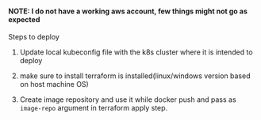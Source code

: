 #### NOTE: I do not have a working aws account, few things might not go as expected

Steps to deploy

1. Update local kubeconfig file with the k8s cluster where it is intended to deploy

2. make sure to install terraform is installed(linux/windows version based on host machine OS)

3. Create image repository and use it while docker push and pass as `image-repo` argument in terraform apply step.
